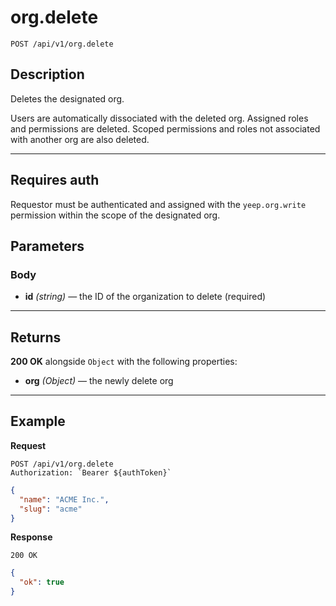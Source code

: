 # org.delete

`POST /api/v1/org.delete`

## Description

Deletes the designated org.

Users are automatically dissociated with the deleted org. Assigned roles and permissions are deleted. Scoped permissions and roles not associated with another org are also deleted.

***

## Requires auth

Requestor must be authenticated and assigned with the `yeep.org.write` permission within the scope of the designated org.

## Parameters

### Body

- **id** _(string)_ — the ID of the organization to delete (required)

***

## Returns

**200 OK** alongside `Object` with the following properties:

- **org** _(Object)_ — the newly delete org

***

## Example

**Request**

```
POST /api/v1/org.delete
Authorization: `Bearer ${authToken}`
```

``` json
{
  "name": "ACME Inc.",
  "slug": "acme"
}
```

**Response**

`200 OK`

``` json
{
  "ok": true
}
```

